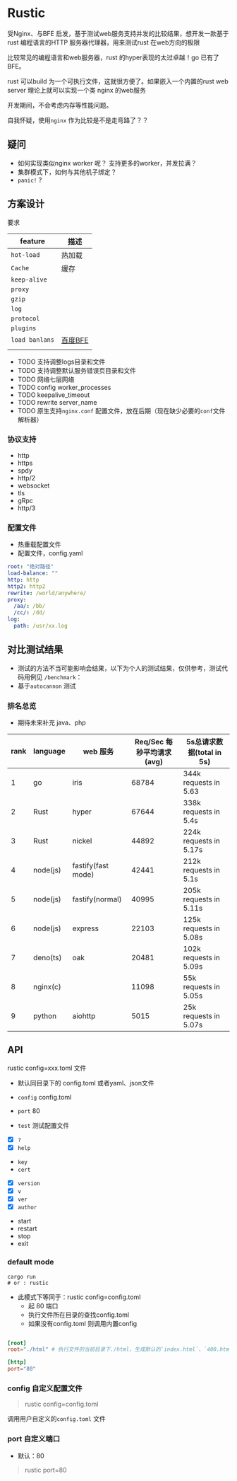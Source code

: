 # Rustic

受Nginx、与BFE 启发，基于测试web服务支持并发的比较结果，想开发一款基于rust 编程语言的HTTP 服务器代理器，用来测试rust 在web方向的极限

比较常见的编程语言和web服务器，rust 的hyper表现的太过卓越！go 已有了BFE。

rust 可以build 为一个可执行文件，这就很方便了。如果嵌入一个内置的rust web server 理论上就可以实现一个类 nginx 的web服务

开发期间，不会考虑内存等性能问题。

自我怀疑，使用`nginx` 作为比较是不是走弯路了？？

## 疑问

- 如何实现类似nginx worker 呢？ 支持更多的worker，并发拉满？
- 集群模式下，如何与其他机子绑定？
- `panic!` ?

## 方案设计

要求

|feature| 描述 |
|-------| --- |
|`hot-load`|热加载|
|`Cache`|缓存|
|`keep-alive`||
|`proxy`||
|`gzip`||
|`log`||
|`protocol`||
|`plugins`||
|`load banlans`|[百度BFE](https://www.bfe-networks.net/zh_cn/)|
|||

- TODO 支持调整logs目录和文件
- TODO 支持调整默认服务错误页目录和文件
- TODO 网络七层网络
- TODO config worker_processes 
- TODO keepalive_timeout 
- TODO rewrite server_name
- TODO 原生支持`nginx.conf` 配置文件，放在后期（现在缺少必要的`conf`文件解析器）

### 协议支持
- http
- https
- spdy
- http/2
- websocket
- tls
- gRpc
- http/3

### 配置文件

- 热重载配置文件
- 配置文件，config.yaml

```yaml
root: "绝对路径"
load-balance: ""
http: http
http2: http2
rewrite: /world/anywhere/
proxy:
  /aa/: /bb/
  /cc/: /dd/
log:
  path: /usr/xx.log
```

## 对比测试结果

* 测试的方法不当可能影响会结果，以下为个人的测试结果，仅供参考，测试代码用例见 `/benchmark`：
* 基于`autocannon` 测试
 

### 排名总览

- 期待未来补充 java、php

|rank|language|web 服务| Req/Sec 每秒平均请求(avg) | 5s总请求数据(total in 5s)|
|----|----|-------|---------------------|------------|
|1|go      | iris                | 68784| 344k requests in 5.63   | 
|2|Rust    | hyper               | 67644| 338k requests in 5.4s  | 
|3|Rust    | nickel              | 44892| 224k requests in 5.17s  | 
|4|node(js)| fastify(fast mode)  | 42441| 212k requests in 5.1s  | 
|5|node(js)| fastify(normal)     | 40995| 205k requests in 5.11s  | 
|6|node(js)| express             | 22103| 125k requests in 5.08s | 
|7|deno(ts)| oak                 | 20481| 102k requests in 5.09s | 
|8|nginx(c)|                     | 11098| 55k requests in 5.05s  |
|9|python  | aiohttp             | 5015 | 25k requests in 5.07s  | 


## API

rustic config=xxx.toml 文件
- 默认同目录下的 config.toml 或者yaml、json文件

- `config` config.toml
- `port` 80
- `test` 测试配置文件
- [x] `?`
- [x] `help`
- `key`
- `cert`
- [x] `version`
- [x] `v`
- [x] `ver`
- [x] `author`  
- start 
- restart
- stop
- exit

### default mode

```shell
cargo run
# or : rustic
```

- 此模式下等同于：rustic config=config.toml 
  - 起 80 端口
  - 执行文件所在目录的查找config.toml
  - 如果没有config.toml 则调用内置config
```toml

[root]
root="./html" # 执行文件的当前目录下./html，生成默认的`index.html`、`400.html`、`500.html`

[http]
port="80"
```

### config 自定义配置文件

> rustic config=config.toml

调用用户自定义的`config.toml` 文件

### port 自定义端口

- 默认：80

> rustic port=80

